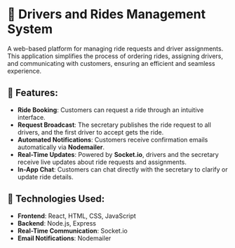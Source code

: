 # 🚖 Drivers and Rides Management System

A web-based platform for managing ride requests and driver assignments. This application simplifies the process of ordering rides, assigning drivers, and communicating with customers, ensuring an efficient and seamless experience.

## 📝 Features:
- **Ride Booking**: Customers can request a ride through an intuitive interface.
- **Request Broadcast**: The secretary publishes the ride request to all drivers, and the first driver to accept gets the ride.
- **Automated Notifications**: Customers receive confirmation emails automatically via **Nodemailer**.
- **Real-Time Updates**: Powered by **Socket.io**, drivers and the secretary receive live updates about ride requests and assignments.
- **In-App Chat**: Customers can chat directly with the secretary to clarify or update ride details.

## 🚀 Technologies Used:
- **Frontend**: React, HTML, CSS, JavaScript
- **Backend**: Node.js, Express
- **Real-Time Communication**: Socket.io
- **Email Notifications**: Nodemailer

